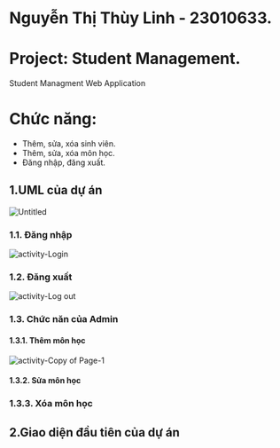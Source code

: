 # Nguyễn Thị Thùy Linh - 23010633.
# Project: Student Management.
Student Managment Web Application
# Chức năng:
- Thêm, sửa, xóa sinh viên.
- Thêm, sửa, xóa môn học.
- Đăng nhập, đăng xuất.
## 1.UML của dự án 
![Untitled](https://github.com/user-attachments/assets/a4e68320-c286-448d-84a0-227fea10388a)
### 1.1. Đăng nhập
![activity-Login](https://github.com/user-attachments/assets/b45975c5-ed77-4f37-b8c7-10779d0d9795)
### 1.2. Đăng xuất
![activity-Log out](https://github.com/user-attachments/assets/8bc144a7-55ea-4c71-9a06-a1226bf9ba01)
### 1.3. Chức năn của Admin
#### 1.3.1. Thêm môn học 
![activity-Copy of Page-1](https://github.com/user-attachments/assets/d1b817a0-829c-4644-90d4-0c384b88d179)
#### 1.3.2. Sửa môn học

### 1.3.3. Xóa môn học

## 2.Giao diện đầu tiên của dự án 



